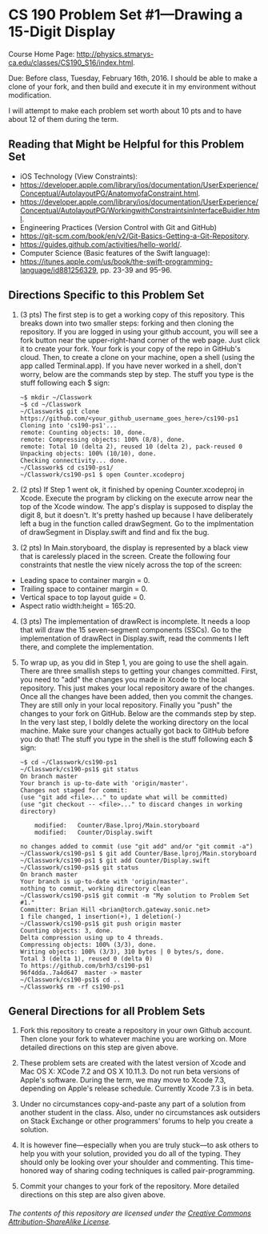 # CS 190 Problem Set #1&mdash;Drawing a 15-Digit Display

Course Home Page: http://physics.stmarys-ca.edu/classes/CS190_S16/index.html.

Due: Before class, Tuesday, February 16th, 2016. I should be able to make a clone of your fork, and then build and execute it in my environment without modification.

I will attempt to make each problem set worth about 10 pts and to have about 12 of them during the term.

## Reading that Might be Helpful for this Problem Set

* iOS Technology (View Constraints):
 * https://developer.apple.com/library/ios/documentation/UserExperience/Conceptual/AutolayoutPG/AnatomyofaConstraint.html.
 * https://developer.apple.com/library/ios/documentation/UserExperience/Conceptual/AutolayoutPG/WorkingwithConstraintsinInterfaceBuidler.html.
* Engineering Practices (Version Control with Git and GitHub)
 * https://git-scm.com/book/en/v2/Git-Basics-Getting-a-Git-Repository.
 * https://guides.github.com/activities/hello-world/.
* Computer Science (Basic features of the Swift language):
 * https://itunes.apple.com/us/book/the-swift-programming-language/id881256329, pp. 23-39 and 95-96.

## Directions Specific to this Problem Set

1. (3 pts) The first step is to get a working copy of this repository. This breaks down into two smaller steps: forking and then cloning the repository. If you are logged in using your github account, you will see a fork button near the upper-right-hand corner of the web page. Just click it to create your fork. Your fork is your copy of the repo in GitHub's cloud. Then, to create a clone on your machine, open a shell (using the app called Terminal.app). If you have never worked in a shell, don't worry, below are the commands step by step. The stuff you type is the stuff following each $ sign:

    ```
    ~$ mkdir ~/Classwork
    ~$ cd ~/Classwork
    ~/Classwork$ git clone https://github.com/<your_github_username_goes_here>/cs190-ps1
    Cloning into 'cs190-ps1'...
    remote: Counting objects: 10, done.
    remote: Compressing objects: 100% (8/8), done.
    remote: Total 10 (delta 2), reused 10 (delta 2), pack-reused 0
    Unpacking objects: 100% (10/10), done.
    Checking connectivity... done.
    ~/Classwork$ cd cs190-ps1/
    ~/Classwork/cs190-ps1 $ open Counter.xcodeproj
    ```

2. (2 pts) If Step 1 went ok, it finished by opening Counter.xcodeproj in Xcode. Execute the program by clicking on the execute arrow near the top of the Xcode window. The app's display is supposed to display the digit 8, but it doesn't. It's pretty hashed up because I have deliberately left a bug in the function called drawSegment. Go to the implmentation of drawSegment in Display.swift and find and fix the bug.

3. (2 pts) In Main.storyboard, the display is represented by a black view that is carelessly placed in the screen. Create the following four constraints that nestle the view nicely across the top of the screen:
 * Leading space to container margin = 0.
 * Trailing space to container margin = 0.
 * Vertical space to top layout guide = 0.
 * Aspect ratio width:height = 165:20.

4. (3 pts) The implementation of drawRect is incomplete. It needs a loop that will draw the 15 seven-segment components (SSCs). Go to the implementation of drawRect in Display.swift, read the comments I left there, and complete the implementation.

5. To wrap up, as you did in Step 1, you are going to use the shell again. There are three smallish steps to getting your changes committed. First, you need to "add" the changes you made in Xcode to the local repository. This just makes your local repository aware of the changes. Once all the changes have been added, then you commit the changes. They are still only in your local repository. Finally you "push" the changes to your fork on GitHub. Below are the commands step by step. In the very last step, I boldly delete the working directory on the local machine. Make sure your changes actually got back to GitHub before you do that! The stuff you type in the shell is the stuff following each $ sign:

    ```
    ~$ cd ~/Classwork/cs190-ps1
    ~/Classwork/cs190-ps1$ git status
    On branch master
    Your branch is up-to-date with 'origin/master'.
    Changes not staged for commit:
    (use "git add <file>..." to update what will be committed)
    (use "git checkout -- <file>..." to discard changes in working directory)
    
        modified:   Counter/Base.lproj/Main.storyboard
        modified:   Counter/Display.swift

    no changes added to commit (use "git add" and/or "git commit -a")
    ~/Classwork/cs190-ps1 $ git add Counter/Base.lproj/Main.storyboard
    ~/Classwork/cs190-ps1 $ git add Counter/Display.swift
    ~/Classwork/cs190-ps1$ git status
    On branch master
    Your branch is up-to-date with 'origin/master'.
    nothing to commit, working directory clean
    ~/Classwork/cs190-ps1$ git commit -m "My solution to Problem Set #1."
    Committer: Brian Hill <brian@torch.gateway.sonic.net>
    1 file changed, 1 insertion(+), 1 deletion(-)
    ~/Classwork/cs190-ps1$ git push origin master
    Counting objects: 3, done.
    Delta compression using up to 4 threads.
    Compressing objects: 100% (3/3), done.
    Writing objects: 100% (3/3), 310 bytes | 0 bytes/s, done.
    Total 3 (delta 1), reused 0 (delta 0)
    To https://github.com/brh3/cs190-ps1
    96f4dda..7a4d647  master -> master
    ~/Classwork/cs190-ps1$ cd ..
    ~/Classwork$ rm -rf cs190-ps1 
    ```

## General Directions for all Problem Sets

1. Fork this repository to create a repository in your own Github account. Then clone your fork to whatever machine you are working on. More detailed directions on this step are given above.

2. These problem sets are created with the latest version of Xcode and Mac OS X: XCode 7.2 and OS X 10.11.3. Do not run beta versions of Apple's software. During the term, we may move to Xcode 7.3, depending on Apple's release schedule. Currently Xcode 7.3 is in beta.

3. Under no circumstances copy-and-paste any part of a solution from another student in the class. Also, under no circumstances ask outsiders on Stack Exchange or other programmers' forums to help you create a solution.

4. It is however fine&mdash;especially when you are truly stuck&mdash;to ask others to help you with your solution, provided you do all of the typing. They should only be looking over your shoulder and commenting. This time-honored way of sharing coding techniques is called pair-programming.

5. Commit your changes to your fork of the repository. More detailed directions on this step are also given above.

###### _The contents of this repository are licensed under the_ [Creative Commons Attribution-ShareAlike License](http://creativecommons.org/licenses/by-sa/3.0/).
